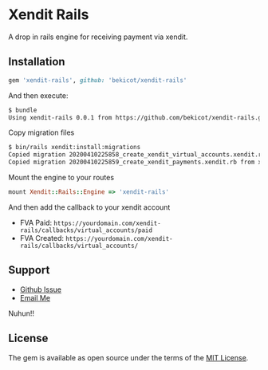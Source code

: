 # Xendit Rails

A drop in rails engine for receiving payment via xendit.

## Installation

```rb
gem 'xendit-rails', github: 'bekicot/xendit-rails'
```

And then execute:

```bash
$ bundle
Using xendit-rails 0.0.1 from https://github.com/bekicot/xendit-rails.git (at master@50ef229)
```

Copy migration files

```bash
$ bin/rails xendit:install:migrations
Copied migration 20200410225858_create_xendit_virtual_accounts.xendit.rb from xendit
Copied migration 20200410225859_create_xendit_payments.xendit.rb from xendit
```

Mount the engine to your routes

```rb
mount Xendit::Rails::Engine => 'xendit-rails'
```

And then add the callback to your xendit account

- FVA Paid: `https://yourdomain.com/xendit-rails/callbacks/virtual_accounts/paid`
- FVA Created: `https://yourdomain.com/xendit-rails/callbacks/virtual_accounts/`

## Support

- [Github Issue](https://github.com/bekicot/xendit-rails/issues)
- [Email Me](mailto:yana.developer@gmail.com)

Nuhun!!

## License

The gem is available as open source under the terms of the [MIT License](https://opensource.org/licenses/MIT).
